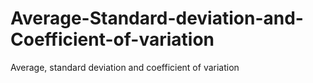 # Average-Standard-deviation-and-Coefficient-of-variation
Average, standard deviation and coefficient of variation
